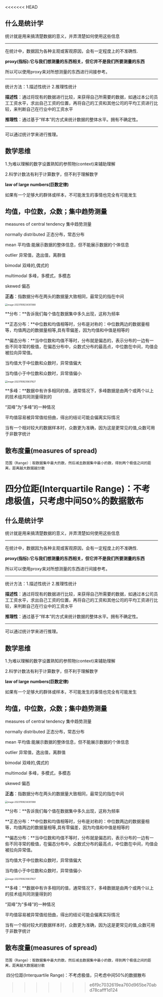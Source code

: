 <<<<<<< HEAD
## 什么是统计学

统计就是用来搞清楚数据的意义，并弄清楚如何使用这些信息

------

在统计中，数据因为各种主观或客观原因，会有一定程度上的不准确性.

**proxy(指标):它与我们想测量的东西相关，但它并不是我们所要测量的东西**

所以可以使用proxy来对所想测量的东西进行间接参考。

------

统计方法：1.描述性统计 2.推理性统计

**描述性**：通过将现有的数据进行比较，来获得自己所需要的数据，如通过本公司员工工资水平，求出自己工资的位置，再将自己的工资和其他公司的平均工资进行比较，来判断自己在行业中的工资水平

**推理性**：通过基于“样本”的方式来统计数据的整体水平。拥有不确定性。

------

可以通过统计学来进行推理。



## 数学思维

1.为难以理解的数字设置熟知的参照物(context)来辅助理解

2.科学计数法有利于计算数字，但不利于理解数字



**law of large numbers(巨数定律)**

如果有一个足够大的群体或样本，不可能发生的事情也完全有可能发生



## 均值，中位数，众数；集中趋势测量

measures of central tendency 集中趋势测量

normally distributed 正态分布，常态分布

mean 平均值:能展示数据的整体信息，但不能展示数据的个体信息

outlier 异常值，逸出值，离群值

bimodal 双峰的,偶式的

multimodal 多峰，多模式，多模态

skewed 偏态



**正态**：指数据分布在两头的数据量大致相同，最常见的指在中间

<img src="F:\markdownImg\image-20231109234301368.png" alt="image-20231109234301368" style="zoom:50%;" />

**分布：**告诉我们每个值在数据集中多久出现，这称为频率

**正态分布：**中位数和均值相等时，分布是对称的：中位数两边的数据量相等，均值两边的数据量相等,具有零偏差，因为均值和中值是相等的

**偏态分布：**当中位数和均值不等时，分布就是偏态的，表示分布的一边有一些不同寻常的极值，在偏态分布中，众数式分布的最高点，中位数在中间，均值会被拉向异常值。

当均值大于中位数和众数时，异常值偏大

当均值小于中位数和众数时，异常值偏小

<img src="F:\markdownImg\image-20231109235837827.png" alt="image-20231109235837827" style="zoom:50%;" />

**多峰：**数据中有许多相同的值，通常情况下，多峰数据是由两个或两个以上的技术组共同测量得到的

“双峰”为“多峰”的一种情况



平均值容易被异常值给扭曲，得出的结论可能会偏离实际情况

当有一个相对较大的数据样本时，众数更为准确，因为这是更常见的值,众数可用于非数字统计



## 散布度量(measures of spread)

 	范围（Range）：取数据集中最大的数，然后减去数据集中最小的数，得到两个极值之间的距离，距离越大数据越分散

​	 四分位距(Interquartile Range)：不考虑极值，只考虑中间50%的数据散布
=======
## 什么是统计学

统计就是用来搞清楚数据的意义，并弄清楚如何使用这些信息

------

在统计中，数据因为各种主观或客观原因，会有一定程度上的不准确性.

**proxy(指标):它与我们想测量的东西相关，但它并不是我们所要测量的东西**

所以可以使用proxy来对所想测量的东西进行间接参考。

------

统计方法：1.描述性统计 2.推理性统计

**描述性**：通过将现有的数据进行比较，来获得自己所需要的数据，如通过本公司员工工资水平，求出自己工资的位置，再将自己的工资和其他公司的平均工资进行比较，来判断自己在行业中的工资水平

**推理性**：通过基于“样本”的方式来统计数据的整体水平。拥有不确定性。

------

可以通过统计学来进行推理。



## 数学思维

1.为难以理解的数字设置熟知的参照物(context)来辅助理解

2.科学计数法有利于计算数字，但不利于理解数字



**law of large numbers(巨数定律)**

如果有一个足够大的群体或样本，不可能发生的事情也完全有可能发生



## 均值，中位数，众数；集中趋势测量

measures of central tendency 集中趋势测量

normally distributed 正态分布，常态分布

mean 平均值:能展示数据的整体信息，但不能展示数据的个体信息

outlier 异常值，逸出值，离群值

bimodal 双峰的,偶式的

multimodal 多峰，多模式，多模态

skewed 偏态



**正态**：指数据分布在两头的数据量大致相同，最常见的指在中间

<img src="F:\markdownImg\image-20231109234301368.png" alt="image-20231109234301368" style="zoom:50%;" />

**分布：**告诉我们每个值在数据集中多久出现，这称为频率

**正态分布：**中位数和均值相等时，分布是对称的：中位数两边的数据量相等，均值两边的数据量相等,具有零偏差，因为均值和中值是相等的

**偏态分布：**当中位数和均值不等时，分布就是偏态的，表示分布的一边有一些不同寻常的极值，在偏态分布中，众数式分布的最高点，中位数在中间，均值会被拉向异常值。

当均值大于中位数和众数时，异常值偏大

当均值小于中位数和众数时，异常值偏小

<img src="F:\markdownImg\image-20231109235837827.png" alt="image-20231109235837827" style="zoom:50%;" />

**多峰：**数据中有许多相同的值，通常情况下，多峰数据是由两个或两个以上的技术组共同测量得到的

“双峰”为“多峰”的一种情况



平均值容易被异常值给扭曲，得出的结论可能会偏离实际情况

当有一个相对较大的数据样本时，众数更为准确，因为这是更常见的值,众数可用于非数字统计



## 散布度量(measures of spread)

 	范围（Range）：取数据集中最大的数，然后减去数据集中最小的数，得到两个极值之间的距离，距离越大数据越分散

​	 四分位距(Interquartile Range)：不考虑极值，只考虑中间50%的数据散布
>>>>>>> e6f9c7032619ea760d965be70abd78cafff1d124
